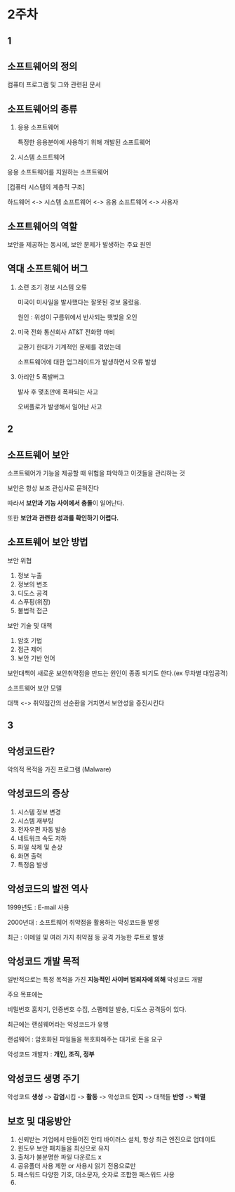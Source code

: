 # 2주차

## 1

## 소프트웨어의 정의

컴퓨터 프로그램 및 그와 관련된 문서

## 소프트웨어의 종류

1. 응용 소프트웨어

   특정한 응용분야에 사용하기 위해 개발된 소프트웨어

2.  시스템 소프트웨어

   응용 소프트웨어를 지원하는 소프트웨어

   [컴퓨터 시스템의 계층적 구조]

   하드웨어 <-> 시스템 소프트웨어 <-> 응용 소프트웨어 <-> 사용자

## 소프트웨어의 역할

보안을 제공하는 동시에, 보안 문제가 발생하는 주요 원인

## 역대 소프트웨어 버그

1. 소련 조기 경보 시스템 오류

   미국이 미사일을 발사했다는 잘못된 경보 울렸음.

   원인 : 위성이 구름위에서 반사되는 햇빛을 오인

2. 미국 전화 통신회사 AT&T 전화망 마비

   교환기 한대가 기계적인 문제를 겪었는데

   소프트웨어에 대한 업그레이드가 발생하면서 오류 발생

3. 아리안 5 폭발버그

   발사 후 몇초만에 폭파되는 사고

   오버플로가 발생해서 일어난 사고

## 2

## 소프트웨어 보안

소프트웨어가 기능을 제공할 때 위험을 파악하고 이것들을 관리하는 것

보안은 항상 보조 관심사로 묻혀진다

따라서 **보안과 기능 사이에서 충돌**이 일어난다.

또한 **보안과 관련한 성과를 확인하기 어렵다.**

## 소프트웨어 보안 방법

보안 위협

1. 정보 누출
2. 정보의 변조
3. 디도스 공격
4. 스푸핑(위장)
5. 불법적 접근



보안 기술 및 대책

1. 암호 기법
2. 접근 제어
3. 보안 기반 언어

보안대책이 새로운 보안취약점을 만드는 원인이 종종 되기도 한다.(ex 무차별 대입공격)



소프트웨어 보안 모델

대책 <-> 취약점간의 선순환을 거치면서 보안성을 증진시킨다



## 3

## 악성코드란?

악의적 목적을 가진 프로그램 (Malware)

## 악성코드의 증상

1. 시스템 정보 변경
2. 시스템 재부팅
3. 전자우편 자동 발송
4. 네트워크 속도 저하
5. 파일 삭제 및 손상
6. 화면 출력
7. 특정음 발생

## 악성코드의 발전 역사

1999년도 : E-mail 사용

2000년대 : 소프트웨어 취약점을 활용하는 악성코드들 발생

최근 : 이메일 및 여러 가지 취약점 등 공격 가능한 루트로 발생

## 악성코드 개발 목적

일반적으로는 특정 목적을 가진 **지능적인 사이버 범죄자에 의해** 악성코드 개발

주요 목표에는

비밀번호 훔치기, 인증번호 수집, 스팸메일 발송, 디도스 공격등이 있다.

최근에는 랜섬웨어라는 악성코드가 유행

랜섬웨어 : 암호화된 파일들을 복호화해주는 대가로 돈을 요구

악성코드 개발자 : **개인, 조직, 정부**

## 악성코드 생명 주기

악성코드 **생성** -> **감염**시킴 -> **활동** -> 악성코드 **인지** -> 대책들 **반영** -> **박멸**

## 보호 및 대응방안

1. 신뢰받는 기업에서 만들어진 안티 바이러스 설치, 항상 최근 엔진으로 업데이트
2. 윈도우 보안 패치들을 최신으로 유지
3. 출처가 불분명한 파일 다운로드 x
4. 공유폴더 사용 제한 or 사용시 읽기 전용으로만
5. 패스워드 다양한 기호, 대소문자, 숫자로 조합한 패스워드 사용
6. 





